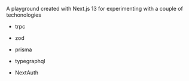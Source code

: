 A playground created with Next.js 13 for experimenting with a couple of techonologies

- trpc

- zod

- prisma

- typegraphql

- NextAuth